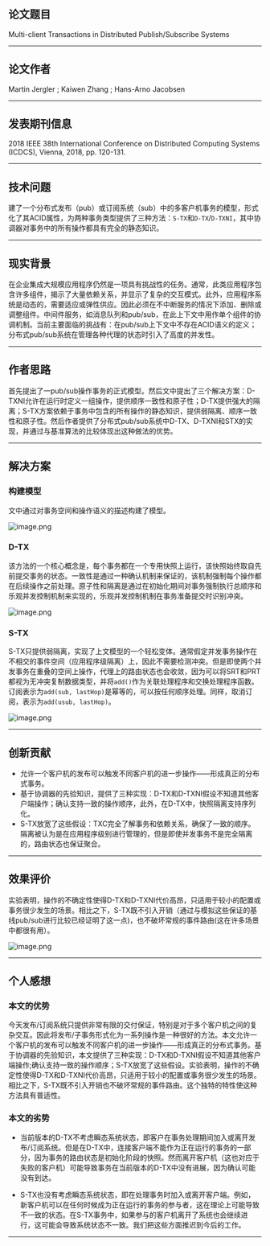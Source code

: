 ## 论文题目

Multi-client Transactions in Distributed Publish/Subscribe Systems

---

## 论文作者

Martin Jergler ; Kaiwen Zhang ; Hans-Arno Jacobsen

---

## 发表期刊信息

2018 IEEE 38th International Conference on Distributed Computing Systems (ICDCS), Vienna, 2018, pp. 120-131.

---

## 技术问题

建了一个分布式发布（pub）或订阅系统（sub）中的多客户机事务的模型，形式化了其ACID属性，为两种事务类型提供了三种方法：`S-TX`和`D-TX`/`D-TXNI`，其中协调器对事务中的所有操作都具有完全的静态知识。

---

## 现实背景

在企业集成大规模应用程序仍然是一项具有挑战性的任务。通常，此类应用程序包含许多组件，揭示了大量依赖关系，并显示了复杂的交互模式。此外，应用程序系统是动态的，需要适应或弹性供应。因此必须在不中断服务的情况下添加、删除或调整组件。中间件服务，如消息队列和pub/sub，在此上下文中用作单个组件的协调机制。当前主要面临的挑战有：在pub/sub上下文中不存在ACID语义的定义；分布式pub/sub系统在管理各种代理的状态时引入了高度的并发性。

---

## 作者思路

首先提出了一pub/sub操作事务的正式模型。然后文中提出了三个解决方案：D-TXNI允许在运行时定义一组操作，提供顺序一致性和原子性；D-TX提供强大的隔离；S-TX方案依赖于事务中包含的所有操作的静态知识，提供弱隔离、顺序一致性和原子性。然后作者提供了分布式pub/sub系统中D-TX、D-TXNI和STX的实现，并通过与基准算法的比较体现出这种做法的优势。

---


## 解决方案

### 构建模型

文中通过对事务空间和操作语义的描述构建了模型。

![image.png](https://upload-images.jianshu.io/upload_images/3220531-ef386b1bb2241380.png?imageMogr2/auto-orient/strip%7CimageView2/2/w/400)

### D-TX

该方法的一个核心概念是，每个事务都在一个专用快照上运行，该快照始终取自先前提交事务的状态。一致性是通过一种确认机制来保证的，该机制强制每个操作都在后续操作之前处理。原子性和隔离是通过在初始化期间对事务强制执行总顺序和乐观并发控制机制来实现的，乐观并发控制机制在事务准备提交时识别冲突。

![image.png](https://upload-images.jianshu.io/upload_images/3220531-ca6242317f842ab8.png?imageMogr2/auto-orient/strip%7CimageView2/2/w/1240)

### S-TX

S-TX只提供弱隔离，实现了上文模型的一个轻松变体。通常假定并发事务操作在不相交的事件空间（应用程序级隔离）上，因此不需要检测冲突。但是即使两个并发事务在重叠的空间上操作，代理上的路由状态也会收敛，因为可以将SRT和PRT都视为无冲突复制数据类型，并将`add()`作为关联处理程序和交换处理程序函数。订阅表示为`add(sub, lastHop)`是幂等的，可以按任何顺序处理。同样，取消订阅，表示为`add(usub, lastHop)`。

![image.png](https://upload-images.jianshu.io/upload_images/3220531-83b9aa795382f727.png?imageMogr2/auto-orient/strip%7CimageView2/2/w/440)

---

## 创新贡献

- 允许一个客户机的发布可以触发不同客户机的进一步操作——形成真正的分布式事务。
- 基于协调器的先验知识，提供了三种实现：D-TX和D-TXNI假设不知道其他客户端操作；确认支持一致的操作顺序，此外，在D-TX中，快照隔离支持序列化。
- S-TX放宽了这些假设：TXC完全了解事务和依赖关系，确保了一致的顺序。隔离被认为是在应用程序级别进行管理的，但是即使并发事务不是完全隔离的，路由状态也保证聚合。

---

## 效果评价

实验表明，操作的不确定性使得D-TX和D-TXNI代价高昂，只适用于较小的配置或事务很少发生的场景。相比之下，S-TX既不引入开销（通过与模拟这些保证的基线pub/sub进行比较已经证明了这一点)，也不破坏常规的事件路由(这在许多场景中都很有用）。

![image.png](https://upload-images.jianshu.io/upload_images/3220531-aeb75b41fc531385.png?imageMogr2/auto-orient/strip%7CimageView2/2/w/1240)

---

## 个人感想

### 本文的优势

今天发布/订阅系统只提供非常有限的交付保证，特别是对于多个客户机之间的复杂交互。因此将发布/子事务形式化为一系列操作是一种很好的方法。本文允许一个客户机的发布可以触发不同客户机的进一步操作——形成真正的分布式事务。基于协调器的先验知识，本文提供了三种实现：D-TX和D-TXNI假设不知道其他客户端操作;确认支持一致的操作顺序；S-TX放宽了这些假设。实验表明，操作的不确定性使得D-TX和D-TXNI代价高昂，只适用于较小的配置或事务很少发生的场景。相比之下，S-TX既不引入开销也不破坏常规的事件路由。这个独特的特性使这种方法具有普适性。

### 本文的劣势

- 当前版本的D-TX不考虑瞬态系统状态，即客户在事务处理期间加入或离开发布/订阅系统。但是在D-TX中，连接客户端不能作为正在运行的事务的一部分，因为事务的路由状态是初始化阶段的快照。然而离开客户机（这也对应于失败的客户机）可能导致事务在当前版本的D-TX中没有进展，因为确认可能没有到达。

- S-TX也没有考虑瞬态系统状态，即在处理事务时加入或离开客户端。例如，新客户机可以在任何时候成为正在运行的事务的参与者，这在理论上可能导致不一致的状态。在S-TX事务中，如果参与的客户机离开了系统也会继续进行，这可能会导致系统状态不一致。我们把这些方面推迟到今后的工作。

---